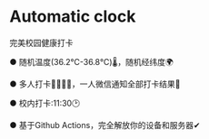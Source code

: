 # Automatic clock
完美校园健康打卡

● 随机温度(36.2℃-36.8℃)🌡，随机经纬度🌍

● 多人打卡👨‍👩‍👧‍👧，一人微信通知全部打卡结果💬

● 校内打卡:11:30🕑

● 基于Github Actions，完全解放你的设备和服务器✔
